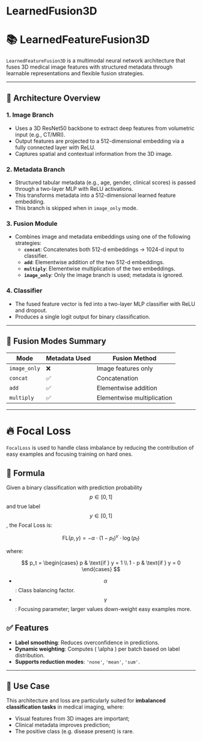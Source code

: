 # LearnedFusion3D

# 📚 LearnedFeatureFusion3D

`LearnedFeatureFusion3D` is a multimodal neural network architecture that fuses 3D medical image features with structured metadata through learnable representations and flexible fusion strategies.

---

## 🧠 Architecture Overview

### 1. **Image Branch**
- Uses a 3D ResNet50 backbone to extract deep features from volumetric input (e.g., CT/MRI).
- Output features are projected to a 512-dimensional embedding via a fully connected layer with ReLU.
- Captures spatial and contextual information from the 3D image.

### 2. **Metadata Branch**
- Structured tabular metadata (e.g., age, gender, clinical scores) is passed through a two-layer MLP with ReLU activations.
- This transforms metadata into a 512-dimensional learned feature embedding.
- This branch is skipped when in `image_only` mode.

### 3. **Fusion Module**
- Combines image and metadata embeddings using one of the following strategies:
  - **`concat`**: Concatenates both 512-d embeddings → 1024-d input to classifier.
  - **`add`**: Elementwise addition of the two 512-d embeddings.
  - **`multiply`**: Elementwise multiplication of the two embeddings.
  - **`image_only`**: Only the image branch is used; metadata is ignored.

### 4. **Classifier**
- The fused feature vector is fed into a two-layer MLP classifier with ReLU and dropout.
- Produces a single logit output for binary classification.

---

## 📌 Fusion Modes Summary

| Mode        | Metadata Used | Fusion Method          |
|-------------|----------------|-------------------------|
| `image_only` | ❌              | Image features only     |
| `concat`     | ✅              | Concatenation           |
| `add`        | ✅              | Elementwise addition    |
| `multiply`   | ✅              | Elementwise multiplication |

---

# 🔥 Focal Loss

`FocalLoss` is used to handle class imbalance by reducing the contribution of easy examples and focusing training on hard ones.

## 📐 Formula

Given a binary classification with prediction probability $$p \in [0, 1] $$ and true label $$ y \in [0, 1] $$, the Focal Loss is:

$$
\text{FL}(p, y) = -\alpha \cdot (1 - p_t)^\gamma \cdot \log(p_t)
$$

where:

$$
p_t = 
\begin{cases}
p & \text{if } y = 1 \\
1 - p & \text{if } y = 0
\end{cases}
$$

-  $$\alpha $$: Class balancing factor.
-  $$\gamma $$: Focusing parameter; larger values down-weight easy examples more.

## ✅ Features
- **Label smoothing**: Reduces overconfidence in predictions.
- **Dynamic weighting**: Computes \( \alpha \) per batch based on label distribution.
- **Supports reduction modes**: `'none'`, `'mean'`, `'sum'`.

---

## 🧪 Use Case
This architecture and loss are particularly suited for **imbalanced classification tasks** in medical imaging, where:
- Visual features from 3D images are important;
- Clinical metadata improves prediction;
- The positive class (e.g. disease present) is rare.
